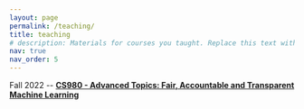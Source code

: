 ```yaml
---
layout: page
permalink: /teaching/
title: teaching
# description: Materials for courses you taught. Replace this text with your description.
nav: true
nav_order: 5
---
```


 Fall 2022 -- **[CS980 - Advanced Topics: Fair, Accountable and Transparent Machine Learning](/cs980fall2022)**
